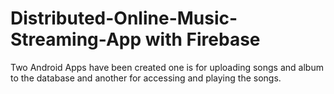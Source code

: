 # Distributed-Online-Music-Streaming-App with Firebase

Two Android Apps have been created one is for uploading songs and album to the database and another for accessing and playing the songs.
